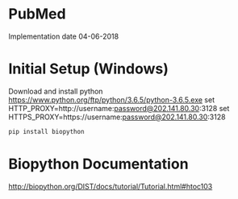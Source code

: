 # PubMed 
Implementation date 04-06-2018
# Initial Setup (Windows)
Download and install python https://www.python.org/ftp/python/3.6.5/python-3.6.5.exe
    set HTTP_PROXY=http://username:password@202.141.80.30:3128
    set HTTPS_PROXY=https://username:password@202.141.80.30:3128
    
```sh
pip install biopython
```
# Biopython Documentation
http://biopython.org/DIST/docs/tutorial/Tutorial.html#htoc103
